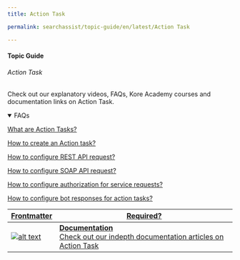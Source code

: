 ```yaml
---
title: Action Task

permalink: searchassist/topic-guide/en/latest/Action Task

---
```

#### Topic Guide
###### Action Task

  Check out our explanatory videos, FAQs, Kore Academy courses and documentation links on Action Task.

<details open>
  <summary>FAQs
  </summary>

  <a class="doc-link" target="_blank" href="https://developer.kore.ai/docs/bots/bot-builder-tool/action-info-task/kore-bot-action-tasks/">
 
  What are Action Tasks?

</a>

<a class="doc-link" target="_blank" href="https://developer.kore.ai/docs/bots/bot-builder-tool/action-info-task/kore-bot-action-tasks/#general">
 
  How to create an Action task?

</a>


<a class="doc-link" target="_blank" href="https://developer.kore.ai/docs/bots/bot-builder-tool/action-info-task/kore-bot-action-tasks/#rest">
 
  How to configure REST API request?

</a>


<a class="doc-link" target="_blank" href="https://developer.kore.ai/docs/bots/bot-builder-tool/action-info-task/kore-bot-action-tasks/#apirequest-soap">

  How to configure SOAP API request?

</a>

<a class="doc-link" target="_blank" href="https://developer.kore.ai/docs/bots/bot-builder-tool/action-info-task/kore-bot-action-tasks/#auth">

  How to configure authorization for service requests?

</a>

<a class="doc-link" target="_blank" href="https://developer.kore.ai/docs/bots/bot-builder-tool/action-info-task/kore-bot-action-tasks/#bot-response">

  How to configure bot responses for action tasks?

</a>


</details>



<a class="doc-link" target="_blank" href="https://developer.kore.ai/docs/bots/bot-builder-tool/action-info-task/kore-bot-action-tasks/">
 

| Frontmatter | Required? |
|-------------|-------------|
| ![alt text](images/docIcon.svg "Title") | **Documentation**  <br /> Check out our indepth documentation articles on Action Task | 


</a>

